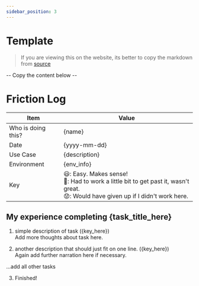 ```yaml
---
sidebar_position: 3
---
```


# Template

> If you are viewing this on the website, its better to copy the markdown from [source](https://github.com/MarcusVirg/convenience-store/tree/main/docs/process/friction-log/TEMPLATE.md)

-- Copy the content below --

# Friction Log

| Item               | Value                                                                                                                                      |
| ------------------ | ------------------------------------------------------------------------------------------------------------------------------------------ |
| Who is doing this? | {name}                                                                                                                                     |
| Date               | {yyyy-mm-dd}                                                                                                                               |
| Use Case           | {description}                                                                                                                              |
| Environment        | {env_info}                                                                                                                                 |
| Key                | 😃: Easy. Makes sense!<br />🤔: Had to work a little bit to get past it, wasn't great.<br />😟: Would have given up if I didn't work here. |

## My experience completing {task_title_here}

1. simple description of task ({key_here})<br />
   Add more thoughts about task here.

2. another description that should just fit on one line. ({key_here})<br />
   Again add further narration here if necessary.

...add all other tasks

3. Finished!
